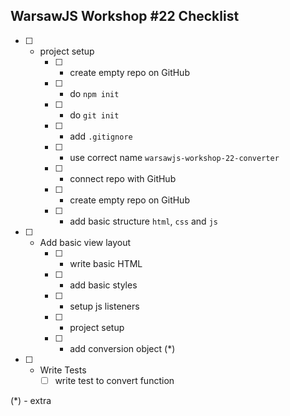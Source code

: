 ## WarsawJS Workshop #22 Checklist

- [ ] - project setup
    - [ ] - create empty repo on GitHub
    - [ ] - do `npm init`
    - [ ] - do `git init`
    - [ ] - add `.gitignore`
    - [ ] - use correct name `warsawjs-workshop-22-converter`
    - [ ] - connect repo with GitHub
    - [ ] - create empty repo on GitHub
    - [ ] - add basic structure `html`, `css` and `js`
- [ ] - Add basic view layout
    - [ ] - write basic HTML
    - [ ] - add basic styles
    - [ ] - setup js listeners
    - [ ] - project setup
    - [ ] - add conversion object (*)
- [ ] - Write Tests
    - [ ] write test to convert function

(*) - extra